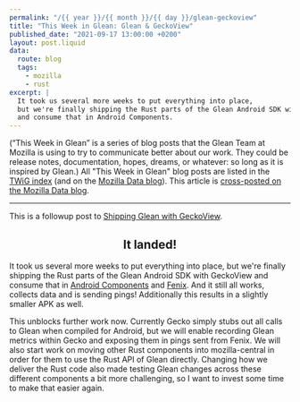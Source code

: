 ```yaml
---
permalink: "/{{ year }}/{{ month }}/{{ day }}/glean-geckoview"
title: "This Week in Glean: Glean & GeckoView"
published_date: "2021-09-17 13:00:00 +0200"
layout: post.liquid
data:
  route: blog
  tags:
    - mozilla
    - rust
excerpt: |
  It took us several more weeks to put everything into place,
  but we're finally shipping the Rust parts of the Glean Android SDK with GeckoView
  and consume that in Android Components.
---
```


(“This Week in Glean” is a series of blog posts that the Glean Team at Mozilla is using to try to communicate better about our work. They could be release notes, documentation, hopes, dreams, or whatever: so long as it is inspired by Glean.)
All "This Week in Glean" blog posts are listed in the [TWiG index](https://mozilla.github.io/glean/book/appendix/twig.html)
(and on the [Mozilla Data blog](https://blog.mozilla.org/data/category/glean/)).
This article is [cross-posted on the Mozilla Data blog][datablog].

[datablog]: https://blog.mozilla.org/data/2021/09/17/this-week-in-glean-glean-geckoview/

---

This is a followup post to [Shipping Glean with GeckoView](/2021/07/26/shipping-glean-with-geckoview/).

<center>

## It landed!

</center>

It took us several more weeks to put everything into place, but we're finally shipping the Rust parts of the Glean Android SDK with GeckoView
and consume that in [Android Components](https://github.com/mozilla-mobile/android-components/pull/10828) and [Fenix](https://github.com/mozilla-mobile/fenix/pull/20889).
And it still all works, collects data and is sending pings!
Additionally this results in a slightly smaller APK as well.

This unblocks further work now.
Currently Gecko simply stubs out all calls to Glean when compiled for Android,
but we will enable recording Glean metrics within Gecko and exposing them in pings sent from Fenix.
We will also start work on moving other Rust components into mozilla-central in order for them to use the Rust API of Glean directly.
Changing how we deliver the Rust code also made testing Glean changes across these different components a bit more challenging,
so I want to invest some time to make that easier again.
